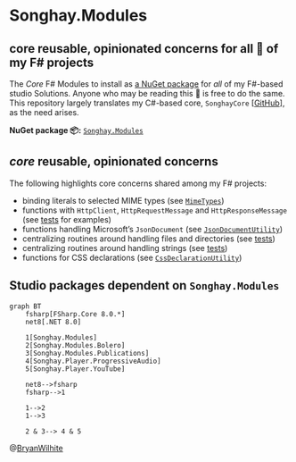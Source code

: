 # Songhay.Modules

## core reusable, opinionated concerns for all 🧐 of my F# projects

The _Core_ F# Modules to install as [a NuGet package](https://www.nuget.org/packages/Songhay.Modules/) for _all_ of my F#-based studio Solutions. Anyone who may be reading this 👀 is free to do the same. This repository largely translates my C#-based core, `SonghayCore` [[GitHub](https://github.com/BryanWilhite/SonghayCore)], as the need arises.

**NuGet package 📦:** [`Songhay.Modules`](https://www.nuget.org/packages/Songhay.Modules/)

## _core_ reusable, opinionated concerns

The following highlights core concerns shared among my F# projects:

- binding literals to selected MIME types (see [`MimeTypes`](./Songhay.Modules/MimeTypes.fs))
- functions with `HttpClient`, `HttpRequestMessage` and `HttpResponseMessage` (see [tests](./Songhay.Modules.Tests/HttpClientUtilityTests.fs) for examples)
- functions handling Microsoft’s `JsonDocument` (see [`JsonDocumentUtility`](./Songhay.Modules/JsonDocumentUtility.fs))
- centralizing routines around handling files and directories (see [tests](./Songhay.Modules.Tests/ProgramFileUtilityTests.fs))
- centralizing routines around handling strings (see [tests](./Songhay.Modules.Tests/StringUtilityTests.fs))
- functions for CSS declarations (see [`CssDeclarationUtility`](./Songhay.Modules/CssDeclarationUtility.fs))

## Studio packages dependent on `Songhay.Modules`

```mermaid
graph BT
    fsharp[FSharp.Core 8.0.*]
    net8[.NET 8.0]

    1[Songhay.Modules]
    2[Songhay.Modules.Bolero]
    3[Songhay.Modules.Publications]
    4[Songhay.Player.ProgressiveAudio]
    5[Songhay.Player.YouTube]

    net8-->fsharp
    fsharp-->1

    1-->2
    1-->3

    2 & 3--> 4 & 5
```

@[BryanWilhite](https://twitter.com/BryanWilhite)
